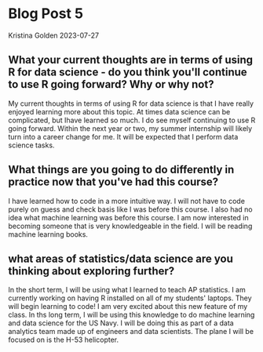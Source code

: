 Blog Post 5
================
Kristina Golden
2023-07-27


## What your current thoughts are in terms of using R for data science - do you think you'll continue to use R going forward?  Why or why not?

My current thoughts in terms of using R for data science is that I have really enjoyed learning more about this topic. At times data science can be complicated, but Ihave learned so much. I do see myself continuing to use R going forward. Within the next year or two, my summer internship will likely turn into a career change for me. It will be expected that I perform data science tasks. 

## What things are you going to do differently in practice now that you've had this course?

I have learned how to code in a more intuitive way. I will not have to code purely on guess and check basis like I was before this course. I also had no idea what machine learning was before this course. I am now interested in becoming someone that is very knowledgeable in the field. I will be reading machine learning books.

## what areas of statistics/data science are you thinking about exploring further?

In the short term, I will be using what I learned to teach AP statistics. I am currently working on having R installed on all of my students' laptops. They will begin learning to code! I am very excited about this new feature of my class. In ths long term, I will be using this knowledge to do machine learning and data science for the US Navy. I will be doing this as part of a data analytics team made up of engineers and data scientists. The plane I will be focused on is the H-53 helicopter.